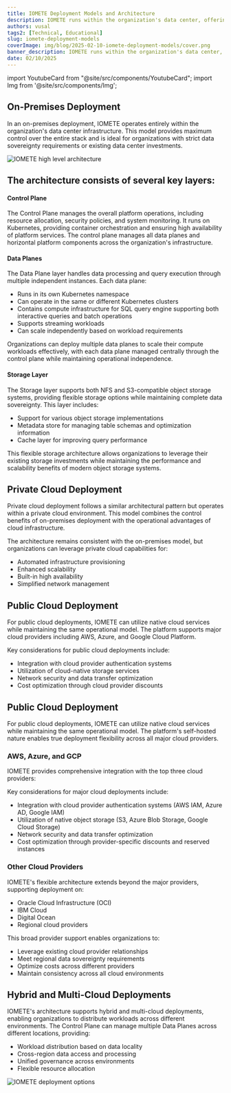 ```yaml
---
title: IOMETE Deployment Models and Architecture
description: IOMETE runs within the organization's data center, offering maximum control over the entire stack
authors: vusal
tags2: [Technical, Educational]
slug: iomete-deployment-models
coverImage: img/blog/2025-02-10-iomete-deployment-models/cover.png
banner_description: IOMETE runs within the organization's data center, offering maximum control over the entire stack
date: 02/10/2025
---
```


import YoutubeCard from "@site/src/components/YoutubeCard";
import Img from '@site/src/components/Img';

## **On-Premises Deployment**

In an on-premises deployment, IOMETE operates entirely within the organization's data center infrastructure. This model provides maximum control over the entire stack and is ideal for organizations with strict data sovereignty requirements or existing data center investments.

<Img src="/img/blog/2025-02-10-iomete-deployment-models/iomete-high-level-architecture.png" alt="IOMETE high level architecture" maxWidth="500px" centered borderless/>

## The architecture consists of several key layers:

#### **Control Plane**

The Control Plane manages the overall platform operations, including resource allocation, security policies, and system monitoring. It runs on Kubernetes, providing container orchestration and ensuring high availability of platform services. The control plane manages all data planes and horizontal platform components across the organization's infrastructure.

#### **Data Planes**

The Data Plane layer handles data processing and query execution through multiple independent instances. Each data plane:

- Runs in its own Kubernetes namespace
- Can operate in the same or different Kubernetes clusters
- Contains compute infrastructure for SQL query engine supporting both interactive queries and batch operations
- Supports streaming workloads
- Can scale independently based on workload requirements

Organizations can deploy multiple data planes to scale their compute workloads effectively, with each data plane managed centrally through the control plane while maintaining operational independence.

#### **Storage Layer**

The Storage layer supports both NFS and S3-compatible object storage systems, providing flexible storage options while maintaining complete data sovereignty. This layer includes:

- Support for various object storage implementations
- Metadata store for managing table schemas and optimization information
- Cache layer for improving query performance

This flexible storage architecture allows organizations to leverage their existing storage investments while maintaining the performance and scalability benefits of modern object storage systems.

## **Private Cloud Deployment**

Private cloud deployment follows a similar architectural pattern but operates within a private cloud environment. This model combines the control benefits of on-premises deployment with the operational advantages of cloud infrastructure.

The architecture remains consistent with the on-premises model, but organizations can leverage private cloud capabilities for:

- Automated infrastructure provisioning
- Enhanced scalability
- Built-in high availability
- Simplified network management

## **Public Cloud Deployment**

For public cloud deployments, IOMETE can utilize native cloud services while maintaining the same operational model. The platform supports major cloud providers including AWS, Azure, and Google Cloud Platform.

Key considerations for public cloud deployments include:

- Integration with cloud provider authentication systems
- Utilization of cloud-native storage services
- Network security and data transfer optimization
- Cost optimization through cloud provider discounts

## **Public Cloud Deployment**

For public cloud deployments, IOMETE can utilize native cloud services while maintaining the same operational model. The platform's self-hosted nature enables true deployment flexibility across all major cloud providers.

### **AWS, Azure, and GCP**

IOMETE provides comprehensive integration with the top three cloud providers:

Key considerations for major cloud deployments include:

- Integration with cloud provider authentication systems (AWS IAM, Azure AD, Google IAM)
- Utilization of native object storage (S3, Azure Blob Storage, Google Cloud Storage)
- Network security and data transfer optimization
- Cost optimization through provider-specific discounts and reserved instances

### **Other Cloud Providers**

IOMETE's flexible architecture extends beyond the major providers, supporting deployment on:

- Oracle Cloud Infrastructure (OCI)
- IBM Cloud
- Digital Ocean
- Regional cloud providers

This broad provider support enables organizations to:

- Leverage existing cloud provider relationships
- Meet regional data sovereignty requirements
- Optimize costs across different providers
- Maintain consistency across all cloud environments

## **Hybrid and Multi-Cloud Deployments**

IOMETE's architecture supports hybrid and multi-cloud deployments, enabling organizations to distribute workloads across different environments. The Control Plane can manage multiple Data Planes across different locations, providing:

- Workload distribution based on data locality
- Cross-region data access and processing
- Unified governance across environments
- Flexible resource allocation

<Img src="/img/blog/2025-02-10-iomete-deployment-models/iomete-deployment-options.png" alt="IOMETE deployment options" maxWidth="500px" centered borderless/>
